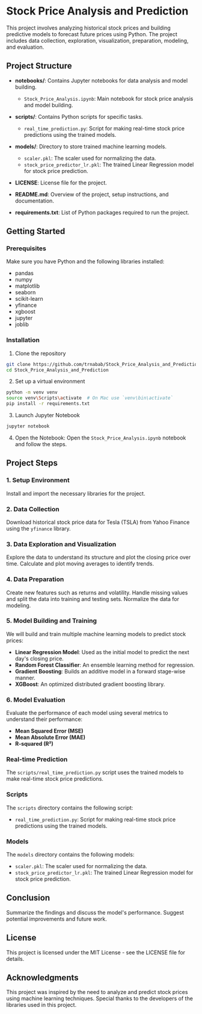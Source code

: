 # Stock Price Analysis and Prediction

This project involves analyzing historical stock prices and building predictive models to forecast future prices using Python. The project includes data collection, exploration, visualization, preparation, modeling, and evaluation.

## Project Structure

- **notebooks/**: Contains Jupyter notebooks for data analysis and model building.
  - `Stock_Price_Analysis.ipynb`: Main notebook for stock price analysis and model building.

- **scripts/**: Contains Python scripts for specific tasks.
  - `real_time_prediction.py`: Script for making real-time stock price predictions using the trained models.

- **models/**: Directory to store trained machine learning models.
  - `scaler.pkl`: The scaler used for normalizing the data.
  - `stock_price_predictor_lr.pkl`: The trained Linear Regression model for stock price prediction.

- **LICENSE**: License file for the project.
- **README.md**: Overview of the project, setup instructions, and documentation.
- **requirements.txt**: List of Python packages required to run the project.

## Getting Started

### Prerequisites

Make sure you have Python and the following libraries installed:
- pandas
- numpy
- matplotlib
- seaborn
- scikit-learn
- yfinance
- xgboost
- jupyter
- joblib

### Installation

1. Clone the repository

```bash
git clone https://github.com/trnabab/Stock_Price_Analysis_and_Prediction.git
cd Stock_Price_Analysis_and_Prediction

```
2. Set up a virtual environment

``` bash
python -m venv venv
source venv\Scripts\activate  # On Mac use `venv\bin\activate`
pip install -r requirements.txt
```
3. Launch Jupyter Notebook

```bash
jupyter notebook
```
4. Open the Notebook:
Open the `Stock_Price_Analysis.ipynb` notebook and follow the steps.

## Project Steps

### 1. Setup Environment
Install and import the necessary libraries for the project.

### 2. Data Collection
Download historical stock price data for Tesla (TSLA) from Yahoo Finance using the `yfinance` library.

### 3. Data Exploration and Visualization
Explore the data to understand its structure and plot the closing price over time. Calculate and plot moving averages to identify trends.

### 4. Data Preparation
Create new features such as returns and volatility. Handle missing values and split the data into training and testing sets. Normalize the data for modeling.

### 5. Model Building and Training
We will build and train multiple machine learning models to predict stock prices:

- **Linear Regression Model**: Used as the initial model to predict the next day's closing price.
- **Random Forest Classifier**: An ensemble learning method for regression.
- **Gradient Boosting**: Builds an additive model in a forward stage-wise manner.
- **XGBoost**: An optimized distributed gradient boosting library.

### 6. Model Evaluation
Evaluate the performance of each model using several metrics to understand their performance:

- **Mean Squared Error (MSE)**
- **Mean Absolute Error (MAE)**
- **R-squared (R²)**

### Real-time Prediction
The `scripts/real_time_prediction.py` script uses the trained models to make real-time stock price predictions.

### Scripts
The `scripts` directory contains the following script:
- `real_time_prediction.py`: Script for making real-time stock price predictions using the trained models.

### Models
The `models` directory contains the following models:
- `scaler.pkl`: The scaler used for normalizing the data.
- `stock_price_predictor_lr.pkl`: The trained Linear Regression model for stock price prediction.

## Conclusion
Summarize the findings and discuss the model's performance. Suggest potential improvements and future work.

## License
This project is licensed under the MIT License - see the LICENSE file for details.

## Acknowledgments
This project was inspired by the need to analyze and predict stock prices using machine learning techniques.
Special thanks to the developers of the libraries used in this project.